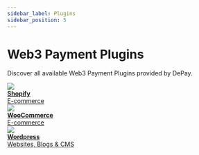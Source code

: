 ```yaml
---
sidebar_label: Plugins
sidebar_position: 5
---
```


# Web3 Payment Plugins

Discover all available Web3 Payment Plugins provided by DePay.

<div className="col-12 col-md-6 pt-4">
  <div className="pb-1">
    <a href="/docs/payments/plugins/shopify" className="d-flex hover-card p-3">
      <img style={{ width: '2.4rem', height: '2.4rem', position: 'relative', top: '0.2rem' }} src="/docs/img/plugins/Shopify.svg"/>
      <div className="ps-3">
        <div className="text-light"><strong>Shopify</strong></div>
        <div className="text-light">E-commerce</div>
      </div>
    </a>
  </div>

  <div className="pb-1">
    <a href="/docs/payments/plugins/woocommerce" className="d-flex hover-card p-3">
      <img style={{ width: '2.4rem', height: '2.4rem', position: 'relative', top: '0.2rem' }} src="/docs/img/plugins/WooCommerce.svg"/>
      <div className="ps-3">
        <div className="text-light"><strong>WooCommerce</strong></div>
        <div className="text-light">E-commerce</div>
      </div>
    </a>
  </div>

  <div className="pb-1">
    <a href="/docs/payments/plugins/wordpress" className="d-flex hover-card p-3">
      <img style={{ width: '2.4rem', height: '2.4rem', position: 'relative', top: '0.2rem' }} src="/docs/img/plugins/Wordpress.svg"/>
      <div className="ps-3">
        <div className="text-light"><strong>Wordpress</strong></div>
        <div className="text-light">Websites, Blogs & CMS</div>
      </div>
    </a>
  </div>
</div>
